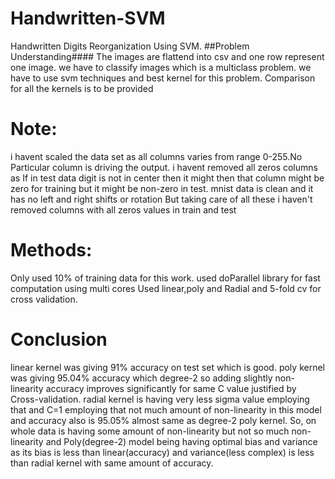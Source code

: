 # Handwritten-SVM
Handwritten Digits Reorganization Using SVM. 
##Problem Understanding####
The images are flattend into csv and one row represent one image.
we have to classify images which is a multiclass problem.
we have to use svm techniques and best kernel for this problem.
Comparison for all the kernels is to be provided


# Note:
i havent scaled the data set as all columns varies from range 0-255.No Particular column is driving the output.
i havent removed all zeros columns as If in test data digit is not in center then it might then that column might be zero for training but it might be non-zero in test.
mnist data is clean and it has no left and right shifts or rotation
But taking care of all these i haven't removed columns with all zeros values in train and test


# Methods:

Only used 10% of training data for this work.
used doParallel library for fast computation using multi cores
Used linear,poly and Radial and 5-fold cv for cross validation.

# Conclusion 
linear kernel was giving 91% accuracy on test set which is good.
poly kernel was giving 95.04% accuracy which degree-2 so adding slightly non-linearity 
accuracy improves significantly for same C value justified by Cross-validation.
radial kernel is having very less sigma value employing that and C=1 employing that not much amount of non-linearity in
this model and accuracy also is 95.05% almost same as degree-2 poly kernel.
So, on whole data is having some amount of non-linearity but not so much non-linearity and Poly(degree-2) model being 
having optimal bias and variance as its bias is less  than linear(accuracy) and variance(less complex) is less than radial kernel
with same amount of accuracy.


